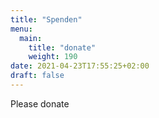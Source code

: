 ```yaml
---
title: "Spenden"
menu:
  main:
    title: "donate"
    weight: 190
date: 2021-04-23T17:55:25+02:00
draft: false
---
```


Please donate
